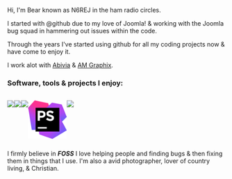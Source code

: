 Hi, I'm Bear known as N6REJ in the ham radio circles.  

I started with @github due to my love of Joomla! & working with the Joomla bug squad in hammering out issues within the code.  

Through the years I've started using github for all my coding projects now & have come to enjoy it.  

I work alot with  [Abivia](http://abivia.com "Abivia") &  [AM Graphix](https://am-graphix.com/ "AM Graphix").  

<h3>Software, tools & projects I enjoy:</h3>
<p style="width: 100%; height: 100px; max-height: 100px; float: left; text-align: left;">
<img style="float: left;" src="https://cdn.joomla.org/images/Joomla_logo.png" height="89px" width="auto" />
<img style="float: left;" src="https://am-graphix.com/images/sitegraphix/AMGLogo2012.png" height="89px" width: "250px" />
<img style="float: left;" src="https://d2ogrdw2mh0rsl.cloudfront.net/production/images/static/header/header-logo.svg" height="89px" width="auto" />
  <img style="float: left;" src="https://github.com/N6REJ/n6rej.github.io/blob/master/phpstorm.png" height="89px" width="auto"/>
<img style="float: left;" src="https://netbeans.apache.org/images/apache-netbeans.svg" height="89px" width="auto"/>
  </p>

I firmly believe in ***FOSS*** 
I love helping people and finding bugs & then fixing them in things that I use.
I'm also a avid photographer, lover of country living, & Christian.
